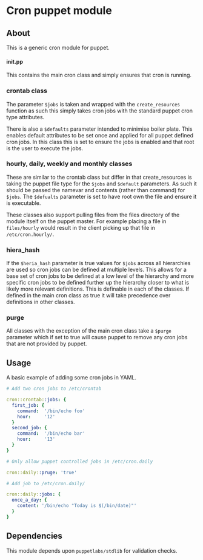 Cron puppet module
==================

About
-----

This is a generic cron module for puppet.

#### init.pp

This contains the main cron class and simply ensures that cron is running.

### crontab class

The parameter `$jobs` is taken and wrapped with the `create_resources` function
as such this simply takes cron jobs with the standard puppet cron type
attributes.

There is also a `$defaults` parameter intended to minimise boiler plate. This
enables default attributes to be set once and applied for all puppet defined
cron jobs. In this class this is set to ensure the jobs is enabled and that
root is the user to execute the jobs.

### hourly, daily, weekly and monthly classes

These are similar to the crontab class but differ in that create_resources is
taking the puppet file type for the `$jobs` and `$default` parameters. As such
it should be passed the namevar and contents (rather than command) for `$jobs`.
The `$defualts` parameter is set to have root own the file and ensure it is
executable.

These classes also support pulling files from the files directory of the module
itself on the puppet master. For example placing a file in `files/hourly` would
result in the client picking up that file in `/etc/cron.hourly/`.

### hiera_hash

If the `$heria_hash` parameter is true values for `$jobs` across all hierarchies
are used so cron jobs can be defined at multiple levels. This allows for a base
set of cron jobs to be defined at a low level of the hierarchy and more specific
cron jobs to be defined further up the hierarchy closer to what is likely more
relevant definitions.
This is definable in each of the classes. If defined in the main cron class as
true it will take precedence over definitions in other classes.

### purge

All classes with the exception of the main cron class take a `$purge` parameter
which if set to true will cause puppet to remove any cron jobs that are not
provided by puppet.

Usage
-----

A basic example of adding some cron jobs in YAML.

```yaml
# Add two cron jobs to /etc/crontab

cron::crontab::jobs: {
  first_job: {
    command:  '/bin/echo foo'
    hour:     '12'
  }
  second_job: {
    command:  '/bin/echo bar'
    hour:     '13'
  }
}

# Only allow puppet controlled jobs in /etc/cron.daily

cron::daily::pruge: 'true'

# Add job to /etc/cron.daily/

cron::daily::jobs: {
  once_a_day: {
    content: '/bin/echo "Today is $(/bin/date)"'
  }
}
```

Dependencies
------------

This module depends upon `puppetlabs/stdlib` for validation checks.

